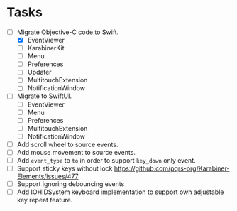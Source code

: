 # Tasks

-   [ ] Migrate Objective-C code to Swift.
    -   [x] EventViewer
    -   [ ] KarabinerKit
    -   [ ] Menu
    -   [ ] Preferences
    -   [ ] Updater
    -   [ ] MultitouchExtension
    -   [ ] NotificationWindow
-   [ ] Migrate to SwiftUI.
    -   [ ] EventViewer
    -   [ ] Menu
    -   [ ] Preferences
    -   [ ] MultitouchExtension
    -   [ ] NotificationWindow
-   [ ] Add scroll wheel to source events.
-   [ ] Add mouse movement to source events.
-   [ ] Add `event_type` to `to` in order to support `key_down` only event.
-   [ ] Support sticky keys without lock
        <https://github.com/pqrs-org/Karabiner-Elements/issues/477>
-   [ ] Support ignoring debouncing events
-   [ ] Add IOHIDSystem keyboard implementation to support own adjustable key repeat feature.
